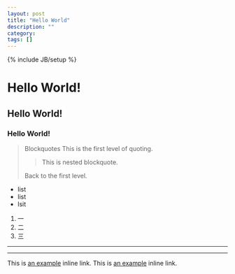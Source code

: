 ```yaml
---
layout: post
title: "Hello World"
description: ""
category: 
tags: []
---
```

{% include JB/setup %}
# Hello World!
## Hello World!
### Hello World!
>Blockquotes
> This is the first level of quoting.
>
> > This is nested blockquote.
>
> Back to the first level.
* list
* list
* lsit
1. 一
2. 二
3. 三
***
---
This is [an example](http://example.com/ "Title") inline link.
This is [an example](http://example.com/ "Title") inline link.
